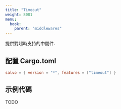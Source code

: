 ```yaml
---
title: "Timeout"
weight: 8081
menu:
  book:
    parent: "middlewares"
---
```


提供對超時支持的中間件.

## 配置 Cargo.toml

```toml
salvo = { version = "*", features = ["timeout"] }
```

## 示例代碼
TODO